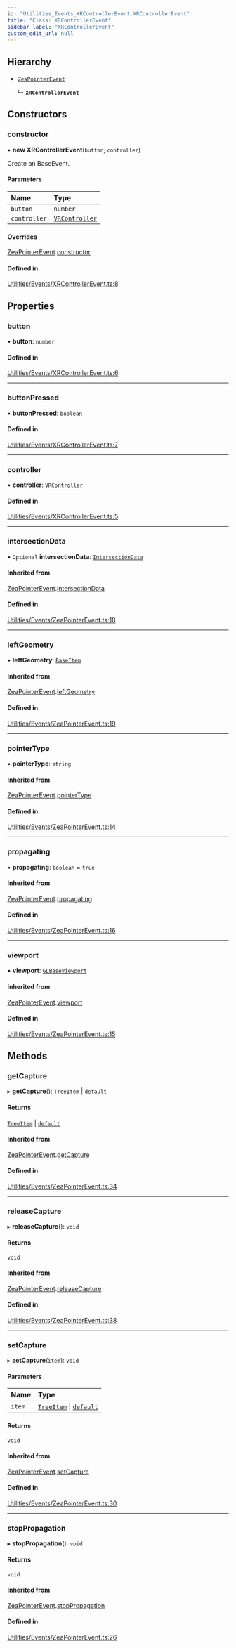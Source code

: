 ```yaml
---
id: "Utilities_Events_XRControllerEvent.XRControllerEvent"
title: "Class: XRControllerEvent"
sidebar_label: "XRControllerEvent"
custom_edit_url: null
---
```




## Hierarchy

- [`ZeaPointerEvent`](Utilities_Events_ZeaPointerEvent.ZeaPointerEvent)

  ↳ **`XRControllerEvent`**

## Constructors

### constructor

• **new XRControllerEvent**(`button`, `controller`)

Create an BaseEvent.

#### Parameters

| Name | Type |
| :------ | :------ |
| `button` | `number` |
| `controller` | [`VRController`](../../Renderer/VR/Renderer_VR_VRController.VRController) |

#### Overrides

[ZeaPointerEvent](Utilities_Events_ZeaPointerEvent.ZeaPointerEvent).[constructor](Utilities_Events_ZeaPointerEvent.ZeaPointerEvent#constructor)

#### Defined in

[Utilities/Events/XRControllerEvent.ts:8](https://github.com/ZeaInc/zea-engine/blob/cc691d16b/src/Utilities/Events/XRControllerEvent.ts#L8)

## Properties

### button

• **button**: `number`

#### Defined in

[Utilities/Events/XRControllerEvent.ts:6](https://github.com/ZeaInc/zea-engine/blob/cc691d16b/src/Utilities/Events/XRControllerEvent.ts#L6)

___

### buttonPressed

• **buttonPressed**: `boolean`

#### Defined in

[Utilities/Events/XRControllerEvent.ts:7](https://github.com/ZeaInc/zea-engine/blob/cc691d16b/src/Utilities/Events/XRControllerEvent.ts#L7)

___

### controller

• **controller**: [`VRController`](../../Renderer/VR/Renderer_VR_VRController.VRController)

#### Defined in

[Utilities/Events/XRControllerEvent.ts:5](https://github.com/ZeaInc/zea-engine/blob/cc691d16b/src/Utilities/Events/XRControllerEvent.ts#L5)

___

### intersectionData

• `Optional` **intersectionData**: [`IntersectionData`](../Utilities_IntersectionData.IntersectionData)

#### Inherited from

[ZeaPointerEvent](Utilities_Events_ZeaPointerEvent.ZeaPointerEvent).[intersectionData](Utilities_Events_ZeaPointerEvent.ZeaPointerEvent#intersectiondata)

#### Defined in

[Utilities/Events/ZeaPointerEvent.ts:18](https://github.com/ZeaInc/zea-engine/blob/cc691d16b/src/Utilities/Events/ZeaPointerEvent.ts#L18)

___

### leftGeometry

• **leftGeometry**: [`BaseItem`](../../SceneTree/SceneTree_BaseItem.BaseItem)

#### Inherited from

[ZeaPointerEvent](Utilities_Events_ZeaPointerEvent.ZeaPointerEvent).[leftGeometry](Utilities_Events_ZeaPointerEvent.ZeaPointerEvent#leftgeometry)

#### Defined in

[Utilities/Events/ZeaPointerEvent.ts:19](https://github.com/ZeaInc/zea-engine/blob/cc691d16b/src/Utilities/Events/ZeaPointerEvent.ts#L19)

___

### pointerType

• **pointerType**: `string`

#### Inherited from

[ZeaPointerEvent](Utilities_Events_ZeaPointerEvent.ZeaPointerEvent).[pointerType](Utilities_Events_ZeaPointerEvent.ZeaPointerEvent#pointertype)

#### Defined in

[Utilities/Events/ZeaPointerEvent.ts:14](https://github.com/ZeaInc/zea-engine/blob/cc691d16b/src/Utilities/Events/ZeaPointerEvent.ts#L14)

___

### propagating

• **propagating**: `boolean` = `true`

#### Inherited from

[ZeaPointerEvent](Utilities_Events_ZeaPointerEvent.ZeaPointerEvent).[propagating](Utilities_Events_ZeaPointerEvent.ZeaPointerEvent#propagating)

#### Defined in

[Utilities/Events/ZeaPointerEvent.ts:16](https://github.com/ZeaInc/zea-engine/blob/cc691d16b/src/Utilities/Events/ZeaPointerEvent.ts#L16)

___

### viewport

• **viewport**: [`GLBaseViewport`](../../Renderer/Renderer_GLBaseViewport.GLBaseViewport)

#### Inherited from

[ZeaPointerEvent](Utilities_Events_ZeaPointerEvent.ZeaPointerEvent).[viewport](Utilities_Events_ZeaPointerEvent.ZeaPointerEvent#viewport)

#### Defined in

[Utilities/Events/ZeaPointerEvent.ts:15](https://github.com/ZeaInc/zea-engine/blob/cc691d16b/src/Utilities/Events/ZeaPointerEvent.ts#L15)

## Methods

### getCapture

▸ **getCapture**(): [`TreeItem`](../../SceneTree/SceneTree_TreeItem.TreeItem) \| [`default`](../../SceneTree/Manipulators/SceneTree_Manipulators_BaseTool.default)

#### Returns

[`TreeItem`](../../SceneTree/SceneTree_TreeItem.TreeItem) \| [`default`](../../SceneTree/Manipulators/SceneTree_Manipulators_BaseTool.default)

#### Inherited from

[ZeaPointerEvent](Utilities_Events_ZeaPointerEvent.ZeaPointerEvent).[getCapture](Utilities_Events_ZeaPointerEvent.ZeaPointerEvent#getcapture)

#### Defined in

[Utilities/Events/ZeaPointerEvent.ts:34](https://github.com/ZeaInc/zea-engine/blob/cc691d16b/src/Utilities/Events/ZeaPointerEvent.ts#L34)

___

### releaseCapture

▸ **releaseCapture**(): `void`

#### Returns

`void`

#### Inherited from

[ZeaPointerEvent](Utilities_Events_ZeaPointerEvent.ZeaPointerEvent).[releaseCapture](Utilities_Events_ZeaPointerEvent.ZeaPointerEvent#releasecapture)

#### Defined in

[Utilities/Events/ZeaPointerEvent.ts:38](https://github.com/ZeaInc/zea-engine/blob/cc691d16b/src/Utilities/Events/ZeaPointerEvent.ts#L38)

___

### setCapture

▸ **setCapture**(`item`): `void`

#### Parameters

| Name | Type |
| :------ | :------ |
| `item` | [`TreeItem`](../../SceneTree/SceneTree_TreeItem.TreeItem) \| [`default`](../../SceneTree/Manipulators/SceneTree_Manipulators_BaseTool.default) |

#### Returns

`void`

#### Inherited from

[ZeaPointerEvent](Utilities_Events_ZeaPointerEvent.ZeaPointerEvent).[setCapture](Utilities_Events_ZeaPointerEvent.ZeaPointerEvent#setcapture)

#### Defined in

[Utilities/Events/ZeaPointerEvent.ts:30](https://github.com/ZeaInc/zea-engine/blob/cc691d16b/src/Utilities/Events/ZeaPointerEvent.ts#L30)

___

### stopPropagation

▸ **stopPropagation**(): `void`

#### Returns

`void`

#### Inherited from

[ZeaPointerEvent](Utilities_Events_ZeaPointerEvent.ZeaPointerEvent).[stopPropagation](Utilities_Events_ZeaPointerEvent.ZeaPointerEvent#stoppropagation)

#### Defined in

[Utilities/Events/ZeaPointerEvent.ts:26](https://github.com/ZeaInc/zea-engine/blob/cc691d16b/src/Utilities/Events/ZeaPointerEvent.ts#L26)

